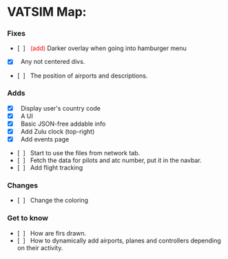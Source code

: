 <!-- # As for general Maps:                  &nbsp;
### Fixes
- [&nbsp;&nbsp;] &nbsp;Fix the issue with options not being aligned and well displayed.
- [&nbsp;&nbsp;]

### Adds

- [x] &nbsp;Country code in the right bottom

### Changes
- [&nbsp;&nbsp;] &nbsp;Apperance of zoom button

#
&nbsp; -->
# VATSIM Map:
### Fixes
- [&nbsp;&nbsp;] &nbsp; <span style="color:red">(add)</span> Darker overlay when going into hamburger menu
- [x] &nbsp; Any not centered divs.
- [&nbsp;&nbsp;] &nbsp; The position of airports and descriptions.

### Adds

- [x] &nbsp; Display user's country code
- [x] &nbsp; A UI
- [x] &nbsp; Basic JSON-free addable info
- [x] &nbsp; Add Zulu clock (top-right)
- [x] &nbsp; Add events page
- [&nbsp;&nbsp;] &nbsp; Start to use the files from network tab.
- [&nbsp;&nbsp;] &nbsp; Fetch the data for pilots and atc number, put it in the navbar.
- [&nbsp;&nbsp;] &nbsp; Add flight tracking


### Changes
- [&nbsp;&nbsp;] &nbsp; Change the coloring

### Get to know
- [&nbsp;&nbsp;] &nbsp; How are firs drawn.
- [&nbsp;&nbsp;] &nbsp; How to dynamically add airports, planes and controllers depending on their activity.
